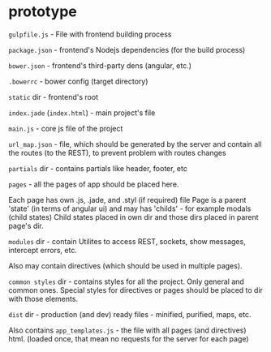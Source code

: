 # prototype

`gulpfile.js` - File with frontend building process

`package.json` - frontend's Nodejs dependencies (for the build process)

`bower.json` - frontend's third-party dens (angular, etc.)
 
 `.bowerrc` - bower config (target directory)
 
 `static` dir - frontend's root
 
 `index.jade` (`index.html`) - main project's file
 
 `main.js` - core js file of the project
 
 `url_map.json` - file, which should be generated by the server and contain all the routes (to the REST), to prevent problem with routes changes
 
 `partials` dir - contains partials like header, footer, etc
 
 `pages` - all the pages of app should be placed here.
 
 Each page has own .js, .jade, and .styl (if required) file
 Page is a parent 'state' (in terms of angular ui) and may has 'childs' - for example modals (child states)
 Child states placed in own dir and those dirs placed in parent page's dir. 
 
`modules` dir - contain Utilites to access REST, sockets, show messages, intercept errors, etc.

Also may contain directives (which should be used in multiple pages).

`common styles` dir - contains styles for all the project. Only general and common ones. Special styles for directives or pages should be placed to dir with those elements.

`dist` dir - production (and dev) ready files - minified, purified, maps, etc.

Also contains `app_templates.js` - the file with all pages (and directives) html. (loaded once, that mean no requests for the server for each page) 
